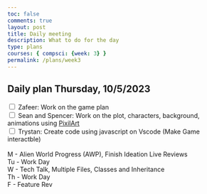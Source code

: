 ```yaml
---
toc: false
comments: true
layout: post
title: Daily meeting
description: What to do for the day
type: plans
courses: { compsci: {week: 3} }
permalink: /plans/week3
---
```


## Daily plan Thursday, 10/5/2023
<input type="checkbox" id="myCheckbox" /> <label for="myCheckbox"></label>
Zafeer: Work on the game plan <br>
<input type="checkbox" id="myCheckbox" /> <label for="myCheckbox"></label> Sean and Spencer: Work on the plot, characters, background, animations using [PixilArt](https://www.pixilart.com/)<br>
<input type="checkbox" id="myCheckbox" /> <label for="myCheckbox"></label> Trystan: Create code using javascript on Vscode (Make Game interactble) <br>
<br>
M - Alien World Progress (AWP), Finish Ideation Live Reviews <br>
Tu - Work Day<br>
W - Tech Talk, Multiple Files, Classes and Inheritance<br>
Th - Work Day<br>
F - Feature Rev 